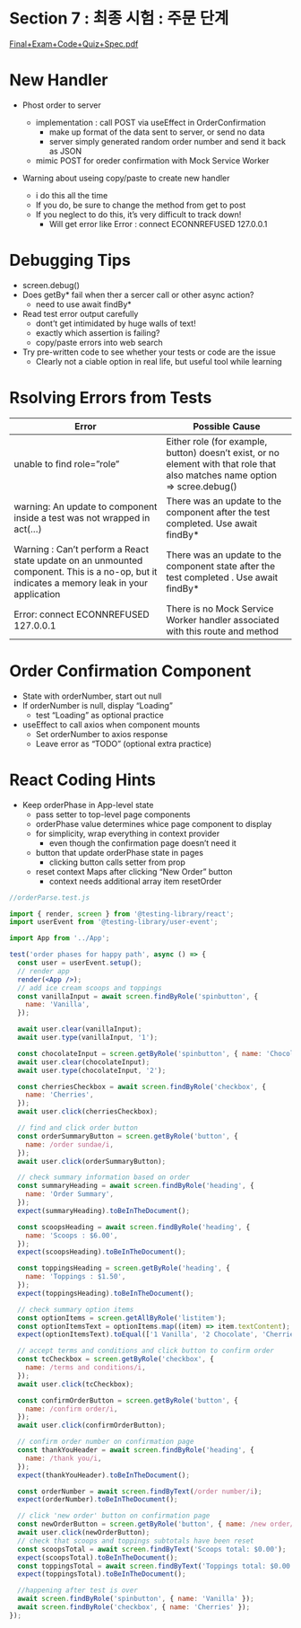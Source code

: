 # Section 7 : 최종 시험 : 주문 단계

[Final+Exam+Code+Quiz+Spec.pdf](https://s3-us-west-2.amazonaws.com/secure.notion-static.com/21c07ee9-21c2-404b-8b84-8579235540c8/FinalExamCodeQuizSpec.pdf)

# New Handler

- Phost order to server

  - implementation : call POST via useEffect in OrderConfirmation
    - make up format of the data sent to server, or send no data
    - server simply generated random order number and send it back as JSON
  - mimic POST for oreder confirmation with Mock Service Worker

- Warning about useing copy/paste to create new handler
  - i do this all the time
  - If you do, be sure to change the method from get to post
  - If you neglect to do this, it’s very difficult to track down!
    - Will get error like Error : connect ECONNREFUSED 127.0.0.1

# Debugging Tips

- screen.debug()
- Does getBy\* fail when ther a sercer call or other async action?
  - need to use await findBy\*
- Read test error output carefully
  - dont’t get intimidated by huge walls of text!
  - exactly which assertion is failing?
  - copy/paste errors into web search
- Try pre-written code to see whether your tests or code are the issue
  - Clearly not a ciable option in real life, but useful tool while learning

# Rsolving Errors from Tests

| Error                                                                                                                                       | Possible Cause                                                                                                              |
| ------------------------------------------------------------------------------------------------------------------------------------------- | --------------------------------------------------------------------------------------------------------------------------- |
| unable to find role=”role”                                                                                                                  | Either role (for example, button) doesn’t exist, or no element with that role that also matches name option ⇒ scree.debug() |
| warning: An update to component inside a test was not wrapped in act(…)                                                                     | There was an update to the component after the test completed. Use await findBy\*                                           |
| Warning : Can’t perform a React state update on an unmounted component. This is a no-op, but it indicates a memory leak in your application | There was an update to the component state after the test completed . Use await findBy\*                                    |
| Error: connect ECONNREFUSED 127.0.0.1                                                                                                       | There is no Mock Service Worker handler associated with this route and method                                               |

# Order Confirmation Component

- State with orderNumber, start out null
- If orderNumber is null, display “Loading”
  - test “Loading” as optional practice
- useEffect to call axios when component mounts
  - Set orderNumber to axios response
  - Leave error as “TODO” (optional extra practice)

# React Coding Hints

- Keep orderPhase in App-level state
  - pass setter to top-level page components
  - orderPhase value determines whice page component to display
  - for simplicity, wrap everything in context provider
    - even though the confirmation page doesn’t need it
  - button that update orderPhase state in pages
    - clicking button calls setter from prop
  - reset context Maps after clicking “New Order” button
    - context needs additional array item resetOrder

```jsx
//orderParse.test.js

import { render, screen } from '@testing-library/react';
import userEvent from '@testing-library/user-event';

import App from '../App';

test('order phases for happy path', async () => {
  const user = userEvent.setup();
  // render app
  render(<App />);
  // add ice cream scoops and toppings
  const vanillaInput = await screen.findByRole('spinbutton', {
    name: 'Vanilla',
  });

  await user.clear(vanillaInput);
  await user.type(vanillaInput, '1');

  const chocolateInput = screen.getByRole('spinbutton', { name: 'Chocolate' });
  await user.clear(chocolateInput);
  await user.type(chocolateInput, '2');

  const cherriesCheckbox = await screen.findByRole('checkbox', {
    name: 'Cherries',
  });
  await user.click(cherriesCheckbox);

  // find and click order button
  const orderSummaryButton = screen.getByRole('button', {
    name: /order sundae/i,
  });
  await user.click(orderSummaryButton);

  // check summary information based on order
  const summaryHeading = await screen.findByRole('heading', {
    name: 'Order Summary',
  });
  expect(summaryHeading).toBeInTheDocument();

  const scoopsHeading = await screen.findByRole('heading', {
    name: 'Scoops : $6.00',
  });
  expect(scoopsHeading).toBeInTheDocument();

  const toppingsHeading = screen.getByRole('heading', {
    name: 'Toppings : $1.50',
  });
  expect(toppingsHeading).toBeInTheDocument();

  // check summary option items
  const optionItems = screen.getAllByRole('listitem');
  const optionItemsText = optionItems.map((item) => item.textContent);
  expect(optionItemsText).toEqual(['1 Vanilla', '2 Chocolate', 'Cherries']);

  // accept terms and conditions and click button to confirm order
  const tcCheckbox = screen.getByRole('checkbox', {
    name: /terms and conditions/i,
  });
  await user.click(tcCheckbox);

  const confirmOrderButton = screen.getByRole('button', {
    name: /confirm order/i,
  });
  await user.click(confirmOrderButton);

  // confirm order number on confirmation page
  const thankYouHeader = await screen.findByRole('heading', {
    name: /thank you/i,
  });
  expect(thankYouHeader).toBeInTheDocument();

  const orderNumber = await screen.findByText(/order number/i);
  expect(orderNumber).toBeInTheDocument();

  // click 'new order' button on confirmation page
  const newOrderButton = screen.getByRole('button', { name: /new order/i });
  await user.click(newOrderButton);
  // check that scoops and toppings subtotals have been reset
  const scoopsTotal = await screen.findByText('Scoops total: $0.00');
  expect(scoopsTotal).toBeInTheDocument();
  const toppingsTotal = await screen.findByText('Toppings total: $0.00');
  expect(toppingsTotal).toBeInTheDocument();

  //happening after test is over
  await screen.findByRole('spinbutton', { name: 'Vanilla' });
  await screen.findByRole('checkbox', { name: 'Cherries' });
});
```
